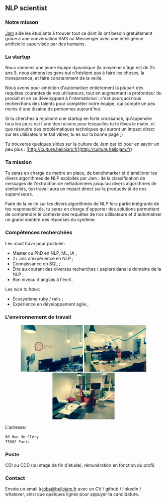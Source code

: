 ## NLP scientist

### Notre misson

[Jam](https://hellojam.fr) aide les étudiants à trouver tout ce dont ils ont besoin gratuitement grâce
à une conversation SMS ou Messenger avec une intelligence artificielle
supervisée par des humains.

### La startup

Nous sommes une jeune équipe dynamique (la moyenne d'âge est de 25 ans !), nous
aimons les gens qui n'hésitent pas à faire les choses, la transparence, et faire
constamment de la veille.

Nous avons pour ambition d'automatiser entièrement la plupart des requêtes courantes
de nos utilisateurs, tout en augmentant la profondeur du produit et en
se développant à l'international : c'est pourquoi nous recherchons des talents pour
compléter notre équipe, qui compte un peu moins d'une dizaine de personnes
aujourd'hui.

Si tu cherches à rejoindre une startup en forte croissance, qu'appendre tous les
jours est l'une des raisons pour lesquelles tu te lèves le matin, et que résoudre
des problématiques techniques qui auront un impact direct sur les utilisateurs
te fait vibrer, tu es sur la bonne page ;)

Tu trouveras quelques slides sur la culture de Jam par ici pour en savoir un peu
plus : [http://culture.hellojam.fr](http://culture.hellojam.fr)

### Ta mission

Tu seras en charge de mettre en place, de benchmarker et d'améliorer les
divers algorithmes de NLP exploités par Jam : de la classification de messages
de l'extraction de métadonnées jusqu'au divers algorithmes de similarités,
ton travail aura un impact direct sur la productivité de nos superviseurs.

Faire de la veille sur les divers algorithmes de NLP fera partie intégrante de
tes responsabilités, tu seras en charge d'apporter des solutions permettant de
comprendre le contexte des requêtes de nos utilisateurs et d'automatiser un
grand nombre des réponses du système.

### Compétences recherchées

Les *must have* pour postuler:

* Master ou PhD en NLP, ML, IA ;
* 2+ ans d'expérience en NLP ;
* Connaissance en SQL ;
* Être au courant des diverses recherches / papiers dans le domaine de la NLP ;
* Bon niveau d'anglais à l'écrit.

Les *nice to have*:

* Écosystème ruby / rails ;
* Expérience en développement agile ;

### L'environnement de travail

<p align="center">
  <img src="../img/wok1.jpg?raw=true" width="200" alt="Wok 1" />
  <img src="../img/wok2.jpg?raw=true" width="200" alt="Wok 2" />
  <img src="../img/wok3.jpg?raw=true" width="200" alt="Wok 3" />
</p>

L'adresse:

```
80 Rue de Cléry
75002 Paris
```

### Poste

CDI ou CDD (ou stage de fin d'étude), rémunération en fonction du profil.

### Contact

Envoie un email à [jobs@hellojam.fr](jobs@hellojam.fr) avec un CV / github /
linkedin / whatever, ainsi que quelques lignes pour appuyer ta candidature.
